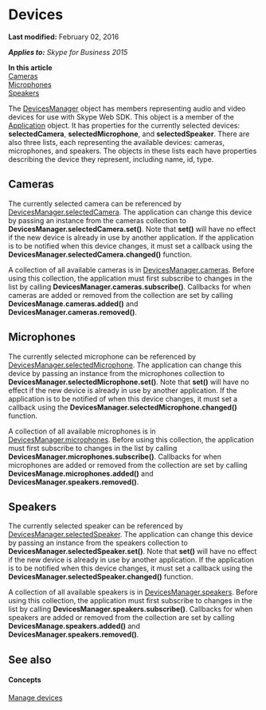 
# Devices

 **Last modified:** February 02, 2016

 _**Applies to:** Skype for Business 2015_

 **In this article**<br/>
[Cameras](#sectionSection0)<br/>
[Microphones](#sectionSection1)<br/>
[Speakers](#sectionSection2)


The [DevicesManager](http://technet.microsoft.com/library/0678cf66-ceec-409f-8723-6e9bb4355024%28Office.14%29.aspx) object has members representing audio and video devices for use with Skype Web SDK. This object is a member of the [Application](http://technet.microsoft.com/library/e0969542-53e2-473a-b02f-2554b01451f1%28Office.14%29.aspx) object. It has properties for the currently selected devices: **selectedCamera**, **selectedMicrophone**, and **selectedSpeaker**. There are also three lists, each representing the available devices: cameras, microphones, and speakers. The objects in these lists each have properties describing the device they represent, including name, id, type.

## Cameras
<a name="sectionSection0"> </a>

The currently selected camera can be referenced by [DevicesManager.selectedCamera](http://technet.microsoft.com/library/0678cf66-ceec-409f-8723-6e9bb4355024%28Office.14%29.aspx). The application can change this device by passing an instance from the cameras collection to  **DevicesManager.selectedCamera.set()**. Note that **set()** will have no effect if the new device is already in use by another application. If the application is to be notified when this device changes, it must set a callback using the **DevicesManager.selectedCamera.changed()** function.

A collection of all available cameras is in [DevicesManager.cameras](http://technet.microsoft.com/library/0678cf66-ceec-409f-8723-6e9bb4355024%28Office.14%29.aspx). Before using this collection, the application must first subscribe to changes in the list by calling  **DevicesManager.cameras.subscribe()**. Callbacks for when cameras are added or removed from the collection are set by calling **DevicesManage.cameras.added()** and **DevicesManager.cameras.removed()**.


## Microphones
<a name="sectionSection1"> </a>

The currently selected microphone can be referenced by [DevicesManager.selectedMicrophone](http://technet.microsoft.com/library/0678cf66-ceec-409f-8723-6e9bb4355024%28Office.14%29.aspx). The application can change this device by passing an instance from the microphones collection to  **DevicesManager.selectedMicrophone.set()**. Note that **set()** will have no effect if the new device is already in use by another application. If the application is to be notified of when this device changes, it must set a callback using the **DevicesManager.selectedMicrophone.changed()** function.

A collection of all available microphones is in [DevicesManager.microphones](http://technet.microsoft.com/library/0678cf66-ceec-409f-8723-6e9bb4355024%28Office.14%29.aspx). Before using this collection, the application must first subscribe to changes in the list by calling  **DevicesManager.microphones.subscribe()**. Callbacks for when microphones are added or removed from the collection are set by calling **DevicesManage.microphones.added()** and **DevicesManager.speakers.removed()**.


## Speakers
<a name="sectionSection2"> </a>

The currently selected speaker can be referenced by [DevicesManager.selectedSpeaker](http://technet.microsoft.com/library/0678cf66-ceec-409f-8723-6e9bb4355024%28Office.14%29.aspx). The application can change this device by passing an instance from the speakers collection to  **DevicesManager.selectedSpeaker.set()**. Note that **set()** will have no effect if the new device is already in use by another application. If the application is to be notified when this device changes, it must set a callback using the **DevicesManager.selectedSpeaker.changed()** function.

A collection of all available speakers is in [DevicesManager.speakers](http://technet.microsoft.com/library/0678cf66-ceec-409f-8723-6e9bb4355024%28Office.14%29.aspx). Before using this collection, the application must first subscribe to changes in the list by calling  **DevicesManager.speakers.subscribe()**. Callbacks for when speakers are added or removed from the collection are set by calling **DevicesManage.speakers.added()** and **DevicesManager.speakers.removed()**.


## See also
<a name="sectionSection2"> </a>


#### Concepts


[Manage devices]( /ManageDevices.md)
